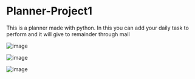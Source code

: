 # Planner-Project1
This is a planner made with python. In this you can add your daily task to perform and it will give to remainder through mail

![image](https://user-images.githubusercontent.com/88097649/224394917-bf075a6a-116e-409e-b284-4553149ff190.png)

![image](https://user-images.githubusercontent.com/88097649/224395044-9dd19283-67bc-4b95-9388-1820474ccff9.png)

![image](https://user-images.githubusercontent.com/88097649/224395612-947dde17-b503-4473-b737-765b3945ec50.png)

